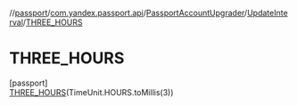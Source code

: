 //[passport](../../../../../index.md)/[com.yandex.passport.api](../../../index.md)/[PassportAccountUpgrader](../../index.md)/[UpdateInterval](../index.md)/[THREE_HOURS](index.md)

# THREE_HOURS

[passport]\
[THREE_HOURS](index.md)(TimeUnit.HOURS.toMillis(3))

